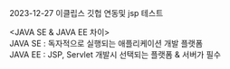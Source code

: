 2023-12-27
이클립스 깃헙 연동및 jsp 테스트

<JAVA SE & JAVA EE 차이><br>
JAVA SE :  독자적으로 실행되는 애플리케이션 개발 플랫폼<br>
JAVA EE : JSP, Servlet 개발시 선택되는 플랫폼 & 서버가 필수<br>
